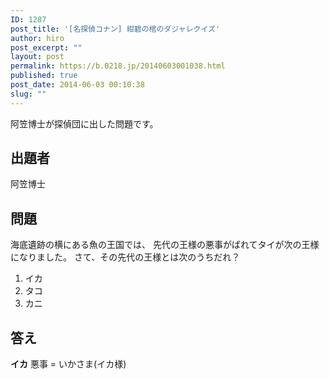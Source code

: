 ```yaml
---
ID: 1287
post_title: '[名探偵コナン] 紺碧の棺のダジャレクイズ'
author: hiro
post_excerpt: ""
layout: post
permalink: https://b.0218.jp/20140603001038.html
published: true
post_date: 2014-06-03 00:10:38
slug: ""
---
```

阿笠博士が探偵団に出した問題です。
<!--more-->
<h2>出題者</h2>
阿笠博士

<h2>問題</h2>
海底遺跡の横にある魚の王国では、
先代の王様の悪事がばれてタイが次の王様になりました。
さて、その先代の王様とは次のうちだれ？
<ol>
  <li>イカ</li>
  <li>タコ</li>
  <li>カニ</li>
</ol>

<h2>答え</h2>
<strong>イカ</strong>
悪事 = いかさま(イカ様)